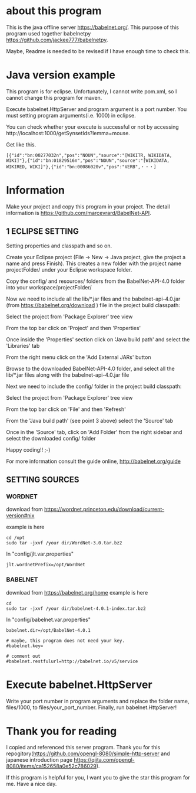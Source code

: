 # about this program
This is the java offline server https://babelnet.org/. This purpose of this program used together babelnetpy https://github.com/jackee777/babelnetpy.

Maybe, Readme is needed to be revised if I have enough time to check this.

# Java version example
This program is for eclipse. Unfortunately, I cannot write pom.xml, so I cannot change this program for maven.

Execute babelnet.HttpServer and program argument is a port number. You must setting program arguments(i.e. 1000) in eclipse.

You can check whether your execute is successful or not by accessing http://localhost:1000/getSynsetIds?lemma=mouse.

Get like this.
```
[{"id":"bn:00277032n","pos":"NOUN","source":"[WIKITR, WIKIDATA, WIKI]"},{"id":"bn:01829516n","pos":"NOUN","source":"[WIKIDATA, WIKIRED, WIKI]"},{"id":"bn:00086020v","pos":"VERB",・・・]
```

# Information
Make your project and copy this program in your project. The detail information is https://github.com/marcevrard/BabelNet-API.

## 1 ECLIPSE SETTING
Setting properties and classpath and so on.

Create your Eclipse project (File -> New -> Java project, give the project a name and press Finish). This creates a new folder with the project name projectFolder/ under your Eclipse workspace folder.

Copy the config/ and resources/ folders from the BabelNet-API-4.0 folder into your workspace/projectFolder/

Now we need to include all the lib/*.jar files and the babelnet-api-4.0.jar (from https://babelnet.org/download ) file in the project build classpath:

Select the project from 'Package Explorer' tree view

From the top bar click on 'Project' and then 'Properties'

Once inside the 'Properties' section click on 'Java build path' and select the 'Libraries' tab

From the right menu click on the 'Add External JARs' button

Browse to the downloaded BabelNet-API-4.0 folder, and select all the lib/*.jar files along with the babelnet-api-4.0.jar file

Next we need to include the config/ folder in the project build classpath:

Select the project from 'Package Explorer' tree view

From the top bar click on 'File' and then 'Refresh'

From the 'Java build path' (see point 3 above) select the 'Source' tab

Once in the 'Source' tab, click on 'Add Folder' from the right sidebar and select the downloaded config/ folder

Happy coding!! ;-)

For more information consult the guide online, http://babelnet.org/guide


## SETTING SOURCES
### WORDNET
download from https://wordnet.princeton.edu/download/current-version#nix

example is here
```
cd /opt
sudo tar -jxvf /your dir/WordNet-3.0.tar.bz2
```

In "config/jlt.var.properties"
```
jlt.wordnetPrefix=/opt/WordNet
```

### BABELNET
download from https://babelnet.org/home
example is here 
```
cd 
sudo tar -jxvf /your dir/babelnet-4.0.1-index.tar.bz2
```

In "config/babelnet.var.properties"
```
babelnet.dir=/opt/BabelNet-4.0.1

# maybe, this program does not need your key.
#babelnet.key=

# comment out
#babelnet.restfulurl=http://babelnet.io/v5/service
```

# Execute babelnet.HttpServer
Write your port number in program arguments and replace the folder name, files/1000, to files/your_port_number.
Finally, run babelnet.HttpServer!

# Thank you for reading
I copied and referenced this server program. Thank you for this repogitory(https://github.com/opengl-8080/simple-http-server and japanese introduction page https://qiita.com/opengl-8080/items/ca152658a0e52c786029). 

If this program is helpful for you, I want you to give the star this program for me. Have a nice day.
